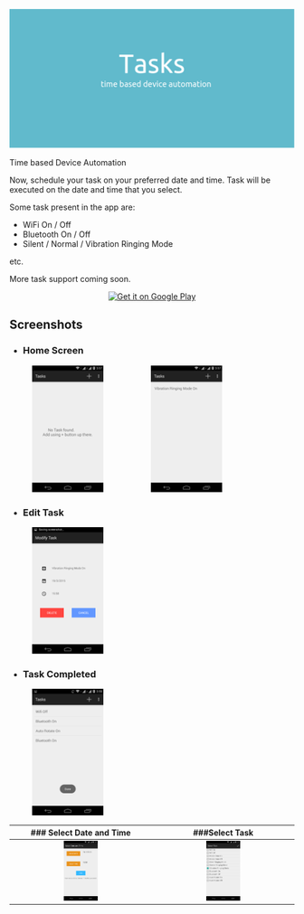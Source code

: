 ![Cover](images/Cover.jpg)

Time based Device Automation

Now, schedule your task on your preferred date and time. Task will be executed on the date and time that you select.

Some task present in the app are:
* WiFi On / Off
* Bluetooth On / Off
* Silent / Normal / Vibration Ringing Mode

etc.

More task support coming soon.

<p align="center">
	<a href='https://play.google.com/store/apps/details?id=com.wottageek.tasks'>
		<img alt='Get it on Google Play' src='https://play.google.com/intl/en_us/badges/images/generic/en_badge_web_generic.png' width="25%" height="25%"/>
	</a>
</p>



## Screenshots

* ### Home Screen

<img alt='Empty Home Screen' src='images/1.png' width="25%" height="25%" hspace="40px"/> <img alt='Task List' src='images/4.png' width="25%" height="25%" hspace="40px"/>



* ### Edit Task

<img alt='Edit Task' src='images/5.png' width="25%" height="25%" hspace="40px"/>

* ### Task Completed

<img alt='Task Completed' src='images/6.png' width="25%" height="25%" hspace="40px"/>

| ### Select Date and Time | ###Select Task |
|    :---:     |     :---:      |
| <img alt='Select Date and Time' src='images/2.png' width="25%" height="25%" hspace="40px"/>   | <img alt='Select Task' src='images/3.png' width="25%" height="25%" hspace="40px"/>     |
